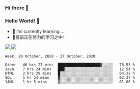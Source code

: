 ### Hi there 👋
### Hello World! 🙌

- 🌱 I’m currently learning ...
- 📖目前正在努力的学习之中!

<a href="https://github.com/anuraghazra/github-readme-stats">
  <img src="https://github-readme-stats.vercel.app/api?username=keyboardWithDream&show_icons=true&repo=github-readme-stats" />
</a>
<a href="https://github.com/anuraghazra/convoychat">
  <img src="https://github-readme-stats.vercel.app/api/top-langs/?username=keyboardWithDream&layout=compact&repo=convoychat" />
</a>



<!--START_SECTION:waka-->
```text
Week: 20 October, 2020 - 27 October, 2020

Other   46 hrs 27 mins  ███████████████████▓░░░░░   78.53 % 
Java    7 hrs 24 mins   ███░░░░░░░░░░░░░░░░░░░░░░   12.54 % 
HTML    2 hrs 29 mins   █░░░░░░░░░░░░░░░░░░░░░░░░   04.22 % 
SQL     1 hr 24 mins    ▓░░░░░░░░░░░░░░░░░░░░░░░░   02.37 % 
YAML    1 hr 5 mins     ▒░░░░░░░░░░░░░░░░░░░░░░░░   01.86 % 
```
<!--END_SECTION:waka-->
